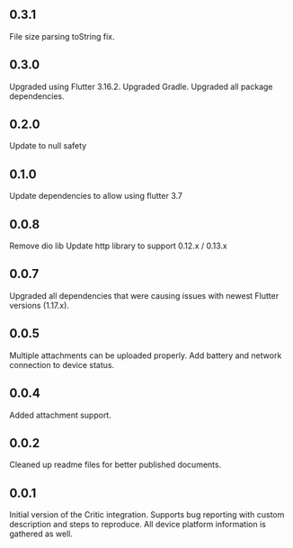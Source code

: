 ## 0.3.1

File size parsing toString fix.

## 0.3.0

Upgraded using Flutter 3.16.2.
Upgraded Gradle.
Upgraded all package dependencies.

## 0.2.0

Update to null safety

## 0.1.0

Update dependencies to allow using flutter 3.7

## 0.0.8

Remove dio lib
Update http library to support 0.12.x / 0.13.x

## 0.0.7

Upgraded all dependencies that were causing issues with newest Flutter versions (1.17.x).

## 0.0.5

Multiple attachments can be uploaded properly. Add battery and network connection to device status.

## 0.0.4

Added attachment support.

## 0.0.2

Cleaned up readme files for better published documents.

## 0.0.1

Initial version of the Critic integration. Supports bug reporting with custom description and steps to reproduce. All device platform information is gathered as well.
